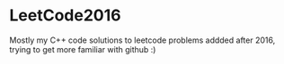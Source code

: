 # LeetCode2016

Mostly my C++ code solutions to leetcode problems addded after 2016, trying to get more familiar with github :)
